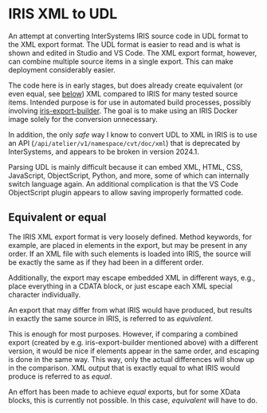 # IRIS XML to UDL

An attempt at converting InterSystems IRIS source code in UDL format to
the XML export format. The UDL format is easier to read and is what is
shown and edited in Studio and VS Code. The XML export format, however,
can combine multiple source items in a single export. This can make
deployment considerably easier.

The code here is in early stages, but does already create equivalent (or
even equal, see [below](#equivalent-or-equal)) XML compared to IRIS for
many tested source items. Intended purpose is for use in automated build
processes, possibly involving
[iris-export-builder](https://github.com/gertjanklein/iris-export-builder).
The goal is to make using an IRIS Docker image solely for the conversion
unnecessary.

In addition, the only _safe_ way I know to convert UDL to XML in IRIS is
to use an API (`/api/atelier/v1/namespace/cvt/doc/xml`) that is
deprecated by InterSystems, and appears to be broken in version 2024.1.

Parsing UDL is mainly difficult because it can embed XML, HTML, CSS,
JavaScript, ObjectScript, Python, and more, some of which can internally
switch language again. An additional complication is that the VS Code
ObjectScript plugin appears to allow saving improperly formatted code.

## Equivalent or equal

The IRIS XML export format is very loosely defined. Method keywords, for
example, are placed in elements in the export, but may be present in any
order. If an XML file with such elements is loaded into IRIS, the source
will be exactly the same as if they had been in a different order.

Additionally, the export may escape embedded XML in different ways,
e.g., place everything in a CDATA block, or just escape each XML special
character individually.

An export that may differ from what IRIS would have produced, but
results in exactly the same source in IRIS, is referred to as
_equivalent_.

This is enough for most purposes. However, if comparing a combined
export (created by e.g. iris-export-builder mentioned above) with a
different version, it would be nice if elements appear in the same
order, and escaping is done in the same way. This way, only the actual
differences will show up in the comparison. XML output that is exactly
equal to what IRIS would produce is referred to as _equal_.

An effort has been made to achieve _equal_ exports, but for some XData
blocks, this is currently not possible. In this case, _equivalent_ will
have to do.
